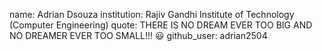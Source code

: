 name: Adrian Dsouza
institution: Rajiv Gandhi Institute of Technology (Computer Engineering)
quote: THERE IS NO DREAM EVER TOO BIG AND NO DREAMER EVER TOO SMALL!!! 😃
github_user: adrian2504
